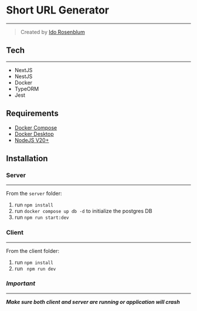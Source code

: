 # Short URL Generator
***
> Created by [Ido Rosenblum](https://github.com/idoRosen25)
## Tech
***
- NextJS
- NestJS
- Docker
- TypeORM
- Jest

## Requirements
* [Docker Compose](https://docs.docker.com/compose/)
* [Docker Desktop](https://www.docker.com/products/docker-desktop/)
* [NodeJS V20+](https://nodejs.org/en) 

## Installation

### Server
***
From the `server` folder:
1. run `npm install`
2. run `docker compose up db -d` to initialize the postgres DB
3. run `npm run start:dev`

### Client
***
From the client folder:
1. run `npm install`
2. run ` npm run dev`


### ***Important***
***
***Make sure both client and server are running or application will crash***
